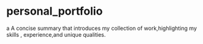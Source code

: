 # personal_portfolio
a A concise summary that introduces my collection of work,highlighting my skills , experience,and unique qualities.
